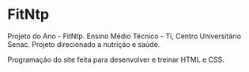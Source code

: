 # FitNtp
Projeto do Ano - FitNtp.
Ensino Médio Técnico - Ti, Centro Universitário Senac.
Projeto direcionado a nutrição e saúde.

Programação do site feita para desenvolver e treinar HTML e CSS.
